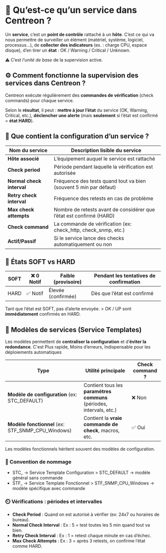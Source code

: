 # **🧩 Qu’est-ce qu’un service dans Centreon ?**

Un **service**, c’est un **point de contrôle** rattaché à un **hôte**. C’est ce qui va nous permettre de surveiller un élément (matériel, système, logiciel, processus…), de **collecter des indicateurs** (ex. : charge CPU, espace disque), d’en tirer un **état** : OK / Warning / Critical / Unknown. 

⚠️ C’est *l’unité de base* de la supervision active.



## **⚙️ Comment fonctionne la supervision des services dans Centreon ?**

Centreon exécute régulièrement des **commandes de vérification** (check commands) pour chaque service.

Selon le **résultat**, il peut : **mettre à jour l’état** du service (OK, Warning, Critical, etc.), **déclencher une alerte** (mais **seulement** si l’état est confirmé = **état HARD**).



## **🧾 Que contient la configuration d’un service ?**

| **Nom du service** | Description lisible du service |
|----|----|
| **Hôte associé** | L’équipement auquel le service est rattaché |
| **Check period** | Période pendant laquelle la vérification est autorisée |
| **Normal check interval** | Fréquence des tests quand tout va bien (souvent 5 min par défaut) |
| **Retry check interval** | Fréquence des retests en cas de problème |
| **Max check attempts** | Nombre de retests avant de considérer que l’état est confirmé (HARD) |
| **Check command** | La commande de vérification (ex: check_http, check_snmp, etc.) |
| **Actif/Passif** | Si le service lance des checks automatiquement ou non |



## **🚦 États SOFT vs HARD**

| SOFT | ❌ 0 Notif | Faible (provisoire) | Pendant les tentatives de confirmation |
|------|------------|---------------------|----------------------------------------|
| HARD | ✅ Notif   | Élevée (confirmée)  | Dès que l’état est confirmé            |

Tant que l’état est SOFT, pas d’alerte envoyée. > OK / UP sont **immédiatement** confirmés en HARD.



## **🔧 Modèles de services (Service Templates)**

Les modèles permettent de **centraliser la configuration** et d’**éviter la redondance**. C'est Plus rapide, Moins d’erreurs, Indispensable pour les déploiements automatiques

| **Type** | **Utilité principale** | **Check command ?** |
|----|----|----|
| **Modèle de configuration** (ex: STC_DEFAULT) | Contient tous les **paramètres communs** (périodes, intervals, etc.) | ❌ Non |
| **Modèle fonctionnel** (ex: STF_SNMP_CPU_Windows) | Contient la **vraie commande de check**, macros, etc. | ✅ Oui |

Les modèles fonctionnels héritent souvent des modèles de configuration.

### **📛 Convention de nommage**

- STC_ → Service Template Configuration > STC_DEFAULT → modèle général sans commande
- STF_ → Service Template Fonctionnel > STF_SNMP_CPU_Windows → modèle spécifique avec commande

### **⏲️ Vérifications : périodes et intervalles**

- **Check Period** : Quand on est autorisé à vérifier (ex: 24x7 ou horaires de bureau).
- **Normal Check Interval** : Ex : 5 = test toutes les 5 min quand tout va bien.
- **Retry Check Interval** : Ex : 1 = retest chaque minute en cas d’échec.
- **Max Check Attempts** : Ex : 3 = après 3 retests, on confirme l’état comme HARD.


